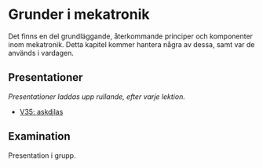 # Grunder i mekatronik

Det finns en del grundläggande, återkommande principer och komponenter inom mekatronik. Detta kapitel kommer hantera några av dessa, samt var de används i vardagen.


## Presentationer
_Presentationer laddas upp rullande, efter varje lektion._
- [V35: askdjlas](askdasdkjl)


## Examination
Presentation i grupp.
